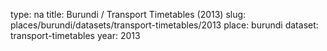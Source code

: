 type: na
title: Burundi / Transport Timetables (2013)
slug: places/burundi/datasets/transport-timetables/2013
place: burundi
dataset: transport-timetables
year: 2013
